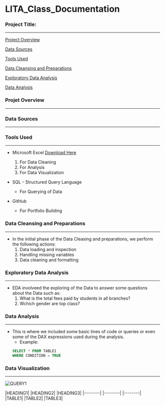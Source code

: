 # LITA_Class_Documentation

### Project Title:
------------------

[Project Overview](#project-overview)

[Data Sources](#data-sources)

[Tools Used](#tools-used)

[Data Cleansing and Preparations](#data-cleansing-and-preparations)

[Exploratory Data Analysis](#exploratory-data-analysis)

[Data Analysis](#data-analysis)

### Projet Overview
-------------------

### Data Sources
----------------

### Tools Used
--------------
- Microsoft Excel [Download Here](http://www.microsoft.com)
  1. For Data Cleaning
  2. For Analysis
  3. For Data Visualization
 
- SQL - Structured Query Language
  - For Querying of Data
 
- GitHub
  - For Portfolio Building

### Data Cleansing and Preparations
-----------------------------------
- In the initial phase of the Data Cleasing and preparations, we perform the following actions:
  1. Data loading and inspection
  2. Handling missing variables
  3. Data cleaning and formatting

### Exploratory Data Analysis
-----------------------------
- EDA involveed the exploring of the Data to answer some questions about the Data such as:
  1. What is the total fees paid by students in all branches?
  2. Wchich gender are top class?

### Data Analysis
-----------------
- This is where we included some basic lines of code or queries or even some of the DAX expressions used during the analysis.
   - Example:
   ~~~SQL
   SELECT * FROM TABLE1
   WHERE CONDITION = TRUE
   ~~~

### Data Visualization
----------------------

![QUERY1](https://github.com/user-attachments/assets/478fdf3a-a18a-4a48-a1b3-12f1c18bfa2e)

|HEADING1| |HEADING2| |HEADING3|
|--------| |--------| |--------|
|TABLE1| |TABLE2| |TABLE3|





